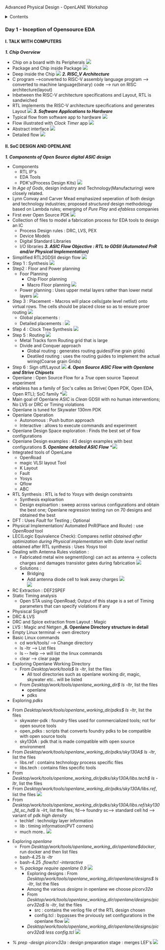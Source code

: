 Advanced Physical Design - OpenLANE Workshop
<details>
<summary>Contents</summary>

+ #### [Day 1 - Inception of Opensource EDA](https://github.com/Anitha-Juliette/Openlane#Day1-Inception_of_Opensource_EDA)
    +  ##### [Talk with Computers](https://github.com/Anitha-Juliette/Openlane#Talk_with_Computers)
    +  ##### [](https://github.com/Anitha-Juliette/Openlane#Invoking_Openlane)

</details>

### Day 1 - Inception of Opensource EDA
#### I. TALK WITH COMPUTERS
**_1. Chip Overview_**
* Chip on a board with its Peripherals
![](images/1.png)
* Package and Chip inside Package
![](images/2.png)
* Deep inside the Chip
![](images/3.png)
**_2. RISC_V Architecture_**
* C program -->converted to RISC-V assembly language program --> converted to machine language(binary) code --> run on RISC architecture(layout)
* Inbetween the RISC-V architecture specifications and Layout, RTL is sandwiched
* RTL implements the RISC-V architecture specifications and generates Layout
![](images/4.png)
**_3. Software Applications to Hardware_**
* Typical flow from software app to hardware
![](images/5.png)
* Flow illustrated with *Clock Timer* app
![](images/6.png)
* Abstract interface
![](images/7.png)
* Detailed flow
![](images/8.png)
#### II. SoC DESIGN AND OPENLANE
**_1. Components of Open Source digital ASIC design_**
* Components
   - RTL IP's
   - EDA Tools
   - PDK's(Process Design Kits)
![](images/9.png)
* In *Age of Gods*, design industry and Technology(Manufacturing) were closely related. 
* Lynn Convay and Carver Mead emphasized seperation of both design and technology industries; proposed *structured* design methodology based on Lambda rules; emerging of *Pure Play* and *efabless* companies
* First ever Open Source PDK 
![](images/10.png)
* Collection of files to model a fabrication process for EDA tools to design an IC
   - Process Design rules : DRC, LVS, PEX
   - Device Models
   - Digital Standard Libraries
   - I/O libraries
 **_3. ASIC Flow Objective : RTL to GDSII (Automated PnR and/or Physical Implementation)_**
 * Simplified RTL2GDSII design flow
 ![](images/11.png)
 * Step 1 : Synthesis
 ![](images/12.png)
 * Step2 : Floor and Power planning
    - Foor Planning
      - Chip Floor planning
      - Macro Floor planning
 ![](images/13.png)
     - Power planning : Uses upper metal layers rather than lower metal layers
 ![](images/14.png)
 * Step 3 : Placement - Macros will place cells(gate level netlist) onto virtual rows. The cells should be placed close so as to ensure proer routing
 ![](images/15.png)
   - Global placements : 
   - Detailed placements :
 ![](images/16.png)
* Step 4 : Clock Tree Synthesis
![](images/17.png)
* Step 5 : Routing
![](images/18.png)
  - Metal Tracks form Routing grid that is large
  - Divide and Conquer approach
    - Global routing : generates routing guides(Fine grain grids)
    - Deatiled routing : uses the routing guides to implement the actual wiring(Coarse grain Grids)
 * Step 6 : Sign off/Layout
 ![](images/19.png)
 **_4. Open Source ASIC Flow with Openlane and Strive Chipsets_**
 * Openlane : Open Source Flow for a *True* open source Tapeout experiment
 * efabless has a family of Soc's calles as Strive( Open PDK, Open EDA, Open RTL); SoC family
 *![](images/20.png)
 * Main goal of Openlane ASIC is *Clean* GDSII with no human interventions; No LVS or DRC or Timing violations
 * Openlane is tuned for Skywater 130nm PDK
 * Openlane Operation
   - Autonomous : Push button approach
   - Interactive : allows to execute commands and experiment
 * Openlane Design Space exploration : Finds the best set of flow configurations
 * Openlane Design examples : 43 design examples with best configurations
 **_5. Openlane detailed ASIC Flow_**
  *![](images/21.png)
  * Integrated tools of OpenLane 
    - OpenRoad
    - magic VLSI layout Tool
    - K Layout
    - Fault
    - Yosys
    - Qflow
    - ABC
  * RTL Synthesis : RTL is fed to *Yosys* with design constraints
     - Synthesis exploartion
     - Design exploartion : sweep across various configurations and obtain the best one; Openlane regression testing run on 70 designs and obtained the best
  * DFT : Uses *Fault* for Testing ; Optional
  * Physical Implementation/ Automated PnR(Place and Route) : use *OpenRoad* tool
  * LEC(Logic Equivalence Check): Compares *netlist obtained after optimization during Physical implementation* with *Gate level netlist* obtained after RTL synthesis : Uses         *Yosys* tool
  * Dealing with Antenna Rules violation :
    - Fabricated metal wire segment(long) can act as antenna -> collects charges and damages transistor gates during fabrication
  ![](images/22.png) 
    - Solutions :
      - Bridging
      - Add antenna diode cell to leak away charges
   ![](images/23.png)  
   ![](images/24.png) 
  * RC Extraction :  DEF2SPEF
  * Static Timing analysis
      * Open STA using OpenRoad; Output of this stage is a set of Timing parameters that can specify violations if any
  * Physiscal Signoff 
  * DRC & LVS
  * DRC and Spice extraction from Layout : Magic 
  * LVS : Magic and Netgen
**_6. Openlane Directory structure in detail**
* Empty Linux terminal -> own directory
* Basic Linux commands
  - cd work/tools/ --> Change directory
  - ls -ltr --> List files
  - ls -- help --> will list the linux commands
  - clear --> clear page
 * Exploring Openlane Working Directory
   - From *Desktop/work/tools$ ls -ltr*, list the files
     - All tool directories such as openlane working dir, magic, skywater etc.. will be listed
   - From *Desktop/work/tools/openlane_working_dir$ ls -ltr*, list the files
     - openlane
     - pdks
  * Exploring *pdks*
   - From *Desktop/work/tools/openlane_working_dir/pdks$ ls -ltr*, list the files
     - skywater-pdk : foundry files used for commercialized tools; not for open source tools
     - open_pdks : scripts that converts foundry pdks to be compatible with open source tools
     - sky130A : pdk that is made compatible with open source environment
   - From *Desktop/work/tools/openlane_working_dir/pdks/sky130A$ ls -ltr*, list the files
     - libs.ref : contains technology process specific files
     - libs.tech : contains files specific tools
  - From *Desktop/work/tools/openlane_working_dir/pdks/sky130A/libs.tech$ ls -ltr*, list the files
  - From *Desktop/work/tools/openlane_working_dir/pdks/sky130A/libs.ref*, list the files
  ![](images/25.png)
  - From *Desktop/work/tools/openlane_working_dir/pdks/sky130A/libs.ref/sky130_fd_sc_hd$ ls -lrt*, list the files; fd--> foundry sc--> standard cell hd --> variant of pdk *high density*
    - techlef : technolgy layer information
    - lib : timing information(PVT corners)
    - much more..
  ![](images/26.png)
  * Exploring *openlane*
    - From *Desktop/work/tools/openlane_working_dir/openlane$docker*, run docker and then list files
    - bash-4.25 *ls  -ltr*
    - bash-4.25 *.flow/tcl -interactive*
    - % *package require openlane 0.9* 
      ![](images/27.png)
       - Exploring designs : From *Desktop/work/tools/openlane_working_dir/openlane/designs$ ls -ltr*, list the files
       - Among the various *designs* in openlane we choose *picorv32a*
       - From *Desktop/work/tools/openlane_working_dir/openlane/designs/picorv32a$ ls -ltr*, list the files
         - src : contains the verilog file of the RTL design chosen
         - config.tcl : bypasses the prviously set configurations in the openlane flow
         ![](images/28.png)
       - *Desktop/work/tools/openlane_working_dir/openlane/designs/picorv32a$ less config.tcl*
         ![](images/29.png)
   - *% prep -design picorv32a* : design preparation stage : merges LEF's
      ![](images/30.png) 
   



